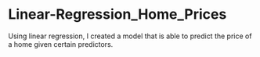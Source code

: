 # Linear-Regression_Home_Prices
Using linear regression, I created a model that is able to predict the price of a home given certain predictors.
